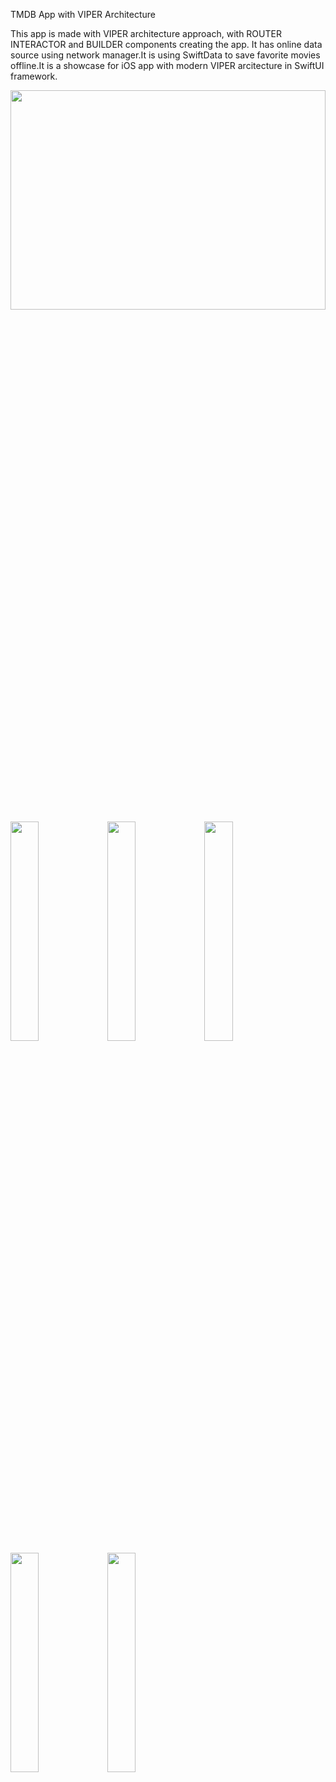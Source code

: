TMDB App with VIPER Architecture

This app is made with VIPER architecture approach, with ROUTER INTERACTOR and BUILDER components creating the app. It has online data source using network manager.It is using SwiftData to save favorite movies offline.It is a showcase for iOS app with modern VIPER arcitecture in SwiftUI framework.

<img src="https://github.com/user-attachments/assets/092accf2-ab58-43a6-a3f3-643208bb5d06" width="100%" height="30%">
<img src="https://github.com/user-attachments/assets/7baf96d8-8027-4b89-9a3e-b59e1a9c3e9a" width="30%" height="30%">
<img src="https://github.com/user-attachments/assets/0fd890a7-a599-4389-82f7-139a4b9b1643" width="30%" height="30%">
<img src="https://github.com/user-attachments/assets/07bf06c0-4d2f-49e4-82ed-b7b7e66f8cd7" width="30%" height="30%">
<img src="https://github.com/user-attachments/assets/ec9acba4-34f3-4aad-9353-1fcaa9865696" width="30%" height="30%">
<img src="https://github.com/user-attachments/assets/9f55789a-e398-4a82-a54b-aef1930208ce" width="30%" height="30%">

